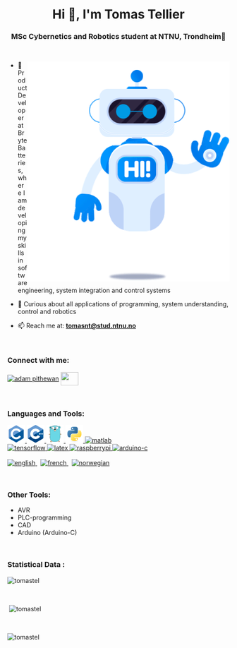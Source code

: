 <h1 align="center">Hi 👋, I'm Tomas Tellier</h1>
<h3 align="center">MSc Cybernetics and Robotics student at NTNU, Trondheim🌟</h3>

<br>
<p><img align="right" src="https://github.com/tomastel/tomastel/blob/main/hi-robot.gif" /></p>

- 🌱 Product Developer at Bryte Batteries, where I am developing my skills in software engineering, system integration and control systems

- 🤔 Curious about all applications of programming, system understanding, control and robotics

- 📫 Reach me at: **tomasnt@stud.ntnu.no**
<br>

<h3 align="left">Connect with me:</h3>
<p align="left">
  <a href="https://www.linkedin.com/in/tomas-tellier/" target="blank"><img align="center"
      src="https://raw.githubusercontent.com/rahuldkjain/github-profile-readme-generator/master/src/images/icons/Social/linked-in-alt.svg"
      alt="adam pithewan" height="30" width="40" /></a>
  <a href="https://instagram.com/tomtel/" target="blank"><img align="center"
      src="https://raw.githubusercontent.com/rahuldkjain/github-profile-readme-generator/master/src/images/icons/Social/instagram.svg"
      alt="" height="30" width="40" /></a>
</p>
<br>

<h3 align="left">Languages and Tools:</h3>
<p align="left"> 
  <a href="https://www.cprogramming.com/" target="_blank"
    rel="noreferrer"> <img src="https://raw.githubusercontent.com/devicons/devicon/master/icons/c/c-original.svg"
      alt="c" width="40" height="40" /> </a>
  <a href="https://www.w3schools.com/cpp/" target="_blank" rel="noreferrer">
    <img src="https://raw.githubusercontent.com/devicons/devicon/master/icons/cplusplus/cplusplus-original.svg"
      alt="cplusplus" width="40" height="40" /> </a> 
  <a href="https://go.dev/" target="_blank" rel="noreferrer">
   <img src="https://raw.githubusercontent.com/devicons/devicon/master/icons/go/go-original.svg"
      alt="cplusplus" width="40" height="40" /> </a> 
  <a href="https://www.python.org" target="_blank" rel="noreferrer">
    <img src="https://raw.githubusercontent.com/devicons/devicon/master/icons/python/python-original.svg"
         alt="python" width="40" height="40" /> </a> 
  <a href="https://www.mathworks.com/products/matlab.html" target="_blank" rel="noreferrer">
    <img src="https://upload.wikimedia.org/wikipedia/commons/2/21/Matlab_Logo.png"
         alt="matlab" width="40" height="40" /> </a> 
  </br>
  <a href="https://www.tensorflow.org/">
    <img src="https://upload.wikimedia.org/wikipedia/commons/2/2d/Tensorflow_logo.svg"
         alt="tensorflow" width="40" height="40" /> </a>
  <a href="https://www.latex-project.org/">
    <img src="https://brandslogos.com/wp-content/uploads/images/large/latex-logo-vector.svg"
         alt="latex" width="40" height="40" /> </a>
  <a href="https://www.raspberrypi.org/">
    <img src="https://elinux.org/images/c/cb/Raspberry_Pi_Logo.svg"
         alt="raspberrypi" width="40" height="40" /> </a>
  <a href="https://arduino.com/" target="_blank" rel="noreferrer"> <img
      src="https://cdn.jsdelivr.net/gh/devicons/devicon/icons/arduino/arduino-original-wordmark.svg"
      alt="arduino-c" width="40" height="40" /> </a>
  <br>
  <br>
  <a href="https://en.wikipedia.org/wiki/English_language">
    <img src="https://upload.wikimedia.org/wikipedia/commons/d/d6/Square_Flag_of_the_United_Kingdom.svg"
         alt="english" width="45" height="45" /> </a> &nbsp;
  <a href="https://en.wikipedia.org/wiki/French_language">
    <img src="https://upload.wikimedia.org/wikipedia/commons/2/27/Flag_colors_of_France_-Template.svg"
         alt="french" width="45" height="45" /> </a> &nbsp;
  <a href="https://en.wikipedia.org/wiki/Norwegian_language">
    <img src="https://upload.wikimedia.org/wikipedia/commons/1/16/Naval_Jack_of_Norway.svg"
         alt="norwegian" width="45" height="45" /> </a>
 
  </p>
<br>

<h3 align="left">Other Tools:</h3>
<p align="left">
  <ul>
    <li>AVR</li>
    <li>PLC-programming</li>
    <li>CAD</li>
    <li>Arduino (Arduino-C)</li>
  </ul>
</p>
<br>

<h3>Statistical Data :</h3>
<p><img align="center"
    src="https://github-readme-stats.vercel.app/api/top-langs?username=tomastel&show_icons=true&locale=en&bg_color=0d1117&text_color=ffffff&layout=compact"
    alt="tomastel" 
    bg_color=#808080/></p>

<br>

<p>&nbsp;<img align="center" src="https://github-readme-stats.vercel.app/api?username=tomastel&show_icons=true&locale=en&bg_color=0d1117&text_color=ffffff&repo=convoychat"
    alt="tomastel" /></p>

<br>

<p><img align="center" src="https://github-readme-streak-stats.herokuapp.com/?user=tomastel&theme=dark&background=0d1117&date_format=M%20j%5B%2C%20Y%5D" alt="tomastel" /></p>
